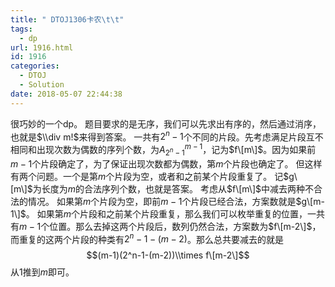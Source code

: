 ```yaml
---
title: " DTOJ1306卡农\t\t"
tags:
  - dp
url: 1916.html
id: 1916
categories:
  - DTOJ
  - Solution
date: 2018-05-07 22:44:38
---
```


很巧妙的一个dp。 题目要求的是无序，我们可以先求出有序的，然后通过消序，也就是$\\div m!$来得到答案。 一共有$2^n-1$个不同的片段。先考虑满足片段互不相同和出现次数为偶数的序列个数，为$A_{2^n-1}^{m-1}$，记为$f\[m\]$。因为如果前$m-1$个片段确定了，为了保证出现次数都为偶数，第$m$个片段也确定了。 但这样有两个问题。一个是第$m$个片段为空，或者和之前某个片段重复了。 记$g\[m\]$为长度为$m$的合法序列个数，也就是答案。 考虑从$f\[m\]$中减去两种不合法的情况。 如果第$m$个片段为空，即前$m-1$个片段已经合法，方案数就是$g\[m-1\]$。 如果第$m$个片段和之前某个片段重复，那么我们可以枚举重复的位置，一共有$m-1$个位置。那么去掉这两个片段后，数列仍然合法，方案数为$f\[m-2\]$，而重复的这两个片段的种类有$2^n-1-(m-2)$。那么总共要减去的就是 $$(m-1)(2^n-1-(m-2))\\times f\[m-2\]$$ 从$1$推到$m$即可。